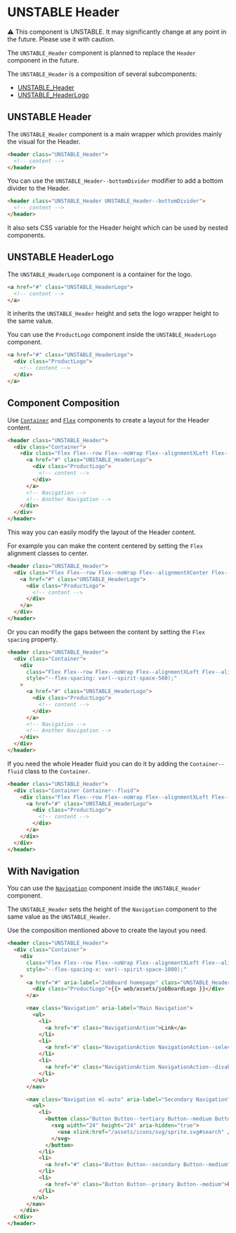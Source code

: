 # UNSTABLE Header

⚠️ This component is UNSTABLE. It may significantly change at any point in the future.
Please use it with caution.

The `UNSTABLE_Header` component is planned to replace the `Header` component in the future.

The `UNSTABLE_Header` is a composition of several subcomponents:

- [UNSTABLE_Header](#unstable-header)
- [UNSTABLE_HeaderLogo](#unstable-headerlogo)

## UNSTABLE Header

The `UNSTABLE_Header` component is a main wrapper which provides mainly the visual for the Header.

```html
<header class="UNSTABLE_Header">
  <!-- content -->
</header>
```

You can use the `UNSTABLE_Header--bottomDivider` modifier to add a bottom divider to the Header.

```html
<header class="UNSTABLE_Header UNSTABLE_Header--bottomDivider">
  <!-- content -->
</header>
```

It also sets CSS variable for the Header height which can be used by nested components.

## UNSTABLE HeaderLogo

The `UNSTABLE_HeaderLogo` component is a container for the logo.

```html
<a href="#" class="UNSTABLE_HeaderLogo">
  <!-- content -->
</a>
```

It inherits the `UNSTABLE_Header` height and sets the logo wrapper height to the same value.

You can use the `ProductLogo` component inside the `UNSTABLE_HeaderLogo` component.

```html
<a href="#" class="UNSTABLE_HeaderLogo">
  <div class="ProductLogo">
    <!-- content -->
  </div>
</a>
```

## Component Composition

Use [`Container`][web-container] and [`Flex`][web-flex] components to create a layout for the Header content.

```html
<header class="UNSTABLE_Header">
  <div class="Container">
    <div class="Flex Flex--row Flex--noWrap Flex--alignmentXLeft Flex--alignmentYCenter">
      <a href="#" class="UNSTABLE_HeaderLogo">
        <div class="ProductLogo">
          <!-- content -->
        </div>
      </a>
      <!-- Navigation -->
      <!-- Another Navigation -->
    </div>
  </div>
</header>
```

This way you can easily modify the layout of the Header content.

For example you can make the content centered by setting the `Flex` alignment classes to center.

```html
<header class="UNSTABLE_Header">
  <div class="Flex Flex--row Flex--noWrap Flex--alignmentXCenter Flex--alignmentYCenter">
    <a href="#" class="UNSTABLE_HeaderLogo">
      <div class="ProductLogo">
        <!-- content -->
      </div>
    </a>
  </div>
</header>
```

Or you can modify the gaps between the content by setting the `Flex` `spacing` property.

```html
<header class="UNSTABLE_Header">
  <div class="Container">
    <div
      class="Flex Flex--row Flex--noWrap Flex--alignmentXLeft Flex--alignmentYCenter"
      style="--flex-spacing: var(--spirit-space-500);"
    >
      <a href="#" class="UNSTABLE_HeaderLogo">
        <div class="ProductLogo">
          <!-- content -->
        </div>
      </a>
      <!-- Navigation -->
      <!-- Another Navigation -->
    </div>
  </div>
</header>
```

If you need the whole Header fluid you can do it by adding the `Container--fluid` class to the `Container`.

```html
<header class="UNSTABLE_Header">
  <div class="Container Container--fluid">
    <div class="Flex Flex--row Flex--noWrap Flex--alignmentXLeft Flex--alignmentYCenter">
      <a href="#" class="UNSTABLE_HeaderLogo">
        <div class="ProductLogo">
          <!-- content -->
        </div>
      </a>
    </div>
  </div>
</header>
```

## With Navigation

You can use the [`Navigation`][web-navigation] component inside the `UNSTABLE_Header` component.

The `UNSTABLE_Header` sets the height of the `Navigation` component to the same value as the `UNSTABLE_Header`.

Use the composition mentioned above to create the layout you need.

```html
<header class="UNSTABLE_Header">
  <div class="Container">
    <div
      class="Flex Flex--row Flex--noWrap Flex--alignmentXLeft Flex--alignmentYCenter"
      style="--flex-spacing-x: var(--spirit-space-1000);"
    >
      <a href="#" aria-label="JobBoard homepage" class="UNSTABLE_HeaderLogo">
        <div class="ProductLogo">{{> web/assets/jobBoardLogo }}</div>
      </a>

      <nav class="Navigation" aria-label="Main Navigation">
        <ul>
          <li>
            <a href="#" class="NavigationAction">Link</a>
          </li>
          <li>
            <a href="#" class="NavigationAction NavigationAction--selected" aria-current="page">Selected</a>
          </li>
          <li>
            <a href="#" class="NavigationAction NavigationAction--disabled">Disabled</a>
          </li>
        </ul>
      </nav>

      <nav class="Navigation ml-auto" aria-label="Secondary Navigation">
        <ul>
          <li>
            <button class="Button Button--tertiary Button--medium Button--symmetrical">
              <svg width="24" height="24" aria-hidden="true">
                <use xlink:href="/assets/icons/svg/sprite.svg#search" />
              </svg>
            </button>
          </li>
          <li>
            <a href="#" class="Button Button--secondary Button--medium">Sign up</a>
          </li>
          <li>
            <a href="#" class="Button Button--primary Button--medium">Post a job</a>
          </li>
        </ul>
      </nav>
    </div>
  </div>
</header>
```

[web-container]: https://github.com/lmc-eu/spirit-design-system/blob/main/packages/web/src/scss/components/Container/README.md
[web-flex]: https://github.com/lmc-eu/spirit-design-system/blob/main/packages/web/src/scss/components/Flex/README.md
[web-navigation]: https://github.com/lmc-eu/spirit-design-system/blob/main/packages/web/src/scss/components/Navigation/README.md
